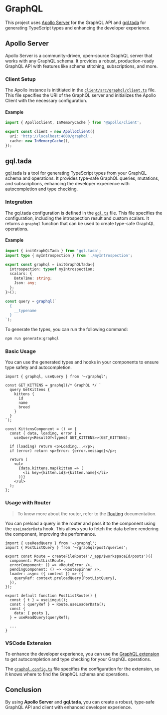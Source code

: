 # GraphQL

This project uses [Apollo Server](https://www.apollographql.com/docs/apollo-server/) for the GraphQL API and [gql.tada](https://gql-tada.0no.co/) for generating TypeScript types and enhancing the developer experience.

## Apollo Server

Apollo Server is a community-driven, open-source GraphQL server that works with any GraphQL schema. It provides a robust, production-ready GraphQL API with features like schema stitching, subscriptions, and more.

### Client Setup

The Apollo instance is inititiated in the [`client/src/graphql/client.ts`](/client/src/graphql/client.ts) file. This file specifies the URI of the GraphQL server and initializes the Apollo Client with the necessary configuration.

#### Example

```ts
import { ApolloClient, InMemoryCache } from '@apollo/client';

export const client = new ApolloClient({
  uri: 'http://localhost:4000/graphql',
  cache: new InMemoryCache(),
});
```

## gql.tada

gql.tada is a tool for generating TypeScript types from your GraphQL schema and operations. It provides type-safe GraphQL queries, mutations, and subscriptions, enhancing the developer experience with autocompletion and type checking.

### Integration

The gql.tada configuration is defined in the [`gql.ts`](/client/src/graphql/gql.ts) file. This file specifies the configuration, including the introspection result and custom scalars. It returns a `graphql` function that can be used to create type-safe GraphQL operations.

#### Example

```ts
import { initGraphQLTada } from 'gql.tada';
import type { myIntrospection } from './myIntrospection';

export const graphql = initGraphQLTada<{
  introspection: typeof myIntrospection;
  scalars: {
    DateTime: string;
    Json: any;
  };
}>();

const query = graphql(`
  {
    __typename
  }
`);
```

To generate the types, you can run the following command:

```bash
npm run generate:graphql
```

### Basic Usage

You can use the generated types and hooks in your components to ensure type safety and autocompletion.

```tsx
import { graphql, useQuery } from '~/graphql';

const GET_KITTENS = graphql(/* GraphQL */ `
  query GetKittens {
    kittens {
      id
      name
      breed
    }
  }
`);

const KittensComponent = () => {
  const { data, loading, error } =
    useQuery<ResultOf<typeof GET_KITTENS>>(GET_KITTENS);

  if (loading) return <p>Loading...</p>;
  if (error) return <p>Error: {error.message}</p>;

  return (
    <ul>
      {data.kittens.map(kitten => (
        <li key={kitten.id}>{kitten.name}</li>
      ))}
    </ul>
  );
};
```

### Usage with Router

> To know more about the router, refer to the [Routing](./routing.md) documentation.

You can preload a query in the router and pass it to the component using the `useLoaderData` hook. This allows you to fetch the data before rendering the component, improving the performance.

```tsx
import { useReadQuery } from '~/graphql';
import { PostListQuery } from '~/graphql/post/queries';

export const Route = createFileRoute('/_app/$workspaceId/posts')({
  component: PostListRoute,
  errorComponent: () => <RouteError />,
  pendingComponent: () => <RouteSpinner />,
  loader: async ({ context }) => ({
    queryRef: context.preloadQuery(PostListQuery),
  }),
});

export default function PostListRoute() {
  const { t } = useLingui();
  const { queryRef } = Route.useLoaderData();
  const {
    data: { posts },
  } = useReadQuery(queryRef);

  ...
}
```

### VSCode Extension

To enhance the developer experience, you can use the [GraphQL extension](https://marketplace.visualstudio.com/items?itemName=GraphQL.vscode-graphql) to get autocompletion and type checking for your GraphQL operations.

The [`graphql.config.ts`](/graphql.config.ts) file specifies the configuration for the extension, so it knows where to find the GraphQL schema and operations.

## Conclusion

By using **Apollo Server** and **gql.tada**, you can create a robust, type-safe GraphQL API and client with enhanced developer experience.
